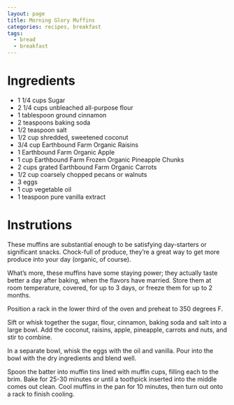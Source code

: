 ```yaml
---
layout: page
title: Morning Glory Muffins
categories: recipes, breakfast
tags:
  - bread
  - breakfast
---
```


# Ingredients

- 1 1/4 cups Sugar
- 2 1/4 cups unbleached all-purpose flour
- 1 tablespoon ground cinnamon
- 2 teaspoons baking soda
- 1/2 teaspoon salt
- 1/2 cup shredded, sweetened coconut
- 3/4 cup Earthbound Farm Organic Raisins
- 1 Earthbound Farm Organic Apple
- 1 cup Earthbound Farm Frozen Organic Pineapple Chunks
- 2 cups grated Earthbound Farm Organic Carrots
- 1/2 cup coarsely chopped pecans or walnuts
- 3 eggs
- 1 cup vegetable oil
- 1 teaspoon pure vanilla extract

# Instrutions

These muffins are substantial enough to be satisfying day-starters or significant snacks. Chock-full of produce, they’re a great way to get more produce into your day (organic, of course).

What’s more, these muffins have some staying power; they actually taste better a day after baking, when the flavors have married. Store them at room temperature, covered, for up to 3 days, or freeze them for up to 2 months.

Position a rack in the lower third of the oven and preheat to 350 degrees F.

Sift or whisk together the sugar, flour, cinnamon, baking soda and salt into a large bowl. Add the coconut, raisins, apple, pineapple, carrots and nuts, and stir to combine.

In a separate bowl, whisk the eggs with the oil and vanilla. Pour into the bowl with the dry ingredients and blend well.

Spoon the batter into muffin tins lined with muffin cups, filling each to the brim. Bake for 25-30 minutes or until a toothpick inserted into the middle comes out clean. Cool muffins in the pan for 10 minutes, then turn out onto a rack to finish cooling.
